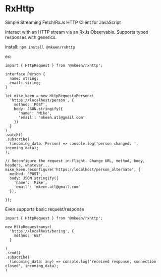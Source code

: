 # RxHttp
Simple Streaming Fetch/RxJs HTTP Client for JavaScript

Interact with an HTTP stream via an RxJs Observable. Supports typed responses with generics.

install: `npm install @mkeen/rxhttp`

ex: 

```
import { HttpRequest } from '@mkeen/rxhttp';

interface Person {
  name: string;
  email: string;
}

let mike_keen = new HttpRequest<Person>(
  'https://localhost/person', {
    method: 'POST',
    body: JSON.stringify({
      'name': 'Mike',
      'email': 'mkeen.atl@gmail.com'
    })
  }
)
.watch()
.subscribe(
  (incoming_data: Person) => console.log('person changed: ', incoming_data);
);

// Reconfigure the request in-flight. Change URL, method, body, headers, whatever...
mike_keen.reconfigure('https://localhost/person_alternate', {
  method: 'POST',
  body: JSON.stringify({
    'name': 'Mike',
    'email': 'mkeen.atl@gmail.com'
  });
  
});
```

Even supports basic request/response

```
import { HttpRequest } from '@mkeen/rxhttp';

new HttpRequest<any>(
  'https://localhost/boring', {
    method: 'GET'
  }
  
)
.send()
.subscribe(
  (incoming_data: any) => console.log('received response, connection closed', incoming_data);
)
```
